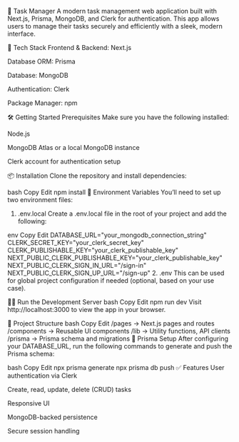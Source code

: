 📝 Task Manager
A modern task management web application built with Next.js, Prisma, MongoDB, and Clerk for authentication. This app allows users to manage their tasks securely and efficiently with a sleek, modern interface.

🚀 Tech Stack
Frontend & Backend: Next.js

Database ORM: Prisma

Database: MongoDB

Authentication: Clerk

Package Manager: npm

🛠️ Getting Started
Prerequisites
Make sure you have the following installed:

Node.js 

MongoDB Atlas or a local MongoDB instance

Clerk account for authentication setup

📦 Installation
Clone the repository and install dependencies:

bash
Copy
Edit
npm install
🔐 Environment Variables
You’ll need to set up two environment files:

1. .env.local
Create a .env.local file in the root of your project and add the following:

env
Copy
Edit
DATABASE_URL="your_mongodb_connection_string"
CLERK_SECRET_KEY="your_clerk_secret_key"
CLERK_PUBLISHABLE_KEY="your_clerk_publishable_key"
NEXT_PUBLIC_CLERK_PUBLISHABLE_KEY="your_clerk_publishable_key"
NEXT_PUBLIC_CLERK_SIGN_IN_URL="/sign-in"
NEXT_PUBLIC_CLERK_SIGN_UP_URL="/sign-up"
2. .env
This can be used for global project configuration if needed (optional, based on your use case).

🧑‍💻 Run the Development Server
bash
Copy
Edit
npm run dev
Visit http://localhost:3000 to view the app in your browser.

📁 Project Structure
bash
Copy
Edit
/pages         → Next.js pages and routes
/components    → Reusable UI components
/lib           → Utility functions, API clients
/prisma        → Prisma schema and migrations
🧪 Prisma Setup
After configuring your DATABASE_URL, run the following commands to generate and push the Prisma schema:

bash
Copy
Edit
npx prisma generate
npx prisma db push
✅ Features
User authentication via Clerk

Create, read, update, delete (CRUD) tasks

Responsive UI

MongoDB-backed persistence

Secure session handling